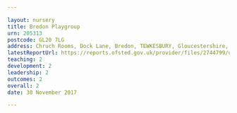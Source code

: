 ```yaml
---

layout: nursery
title: Bredon Playgroup
urn: 205313
postcode: GL20 7LG
address: Chruch Rooms, Dock Lane, Bredon, TEWKESBURY, Gloucestershire, GL20 7LG
latestReportUrl: https://reports.ofsted.gov.uk/provider/files/2744799/urn/205313.pdf
teaching: 2
development: 2
leadership: 2
outcomes: 2
overall: 2
date: 30 November 2017

---
```

